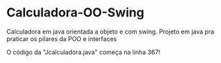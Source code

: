 # Calculadora-OO-Swing
Calculadora em java orientada a objeto e com swing.
Projeto em java pra praticar os pilares da POO e interfaces

O código da "Jcalculadora.java" começa na linha 367! 
